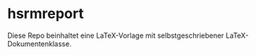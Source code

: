 # hsrmreport
Diese Repo beinhaltet eine LaTeX-Vorlage mit selbstgeschriebener LaTeX-Dokumentenklasse.
